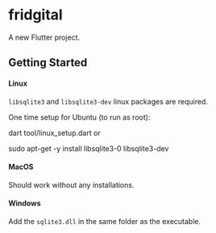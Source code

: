 # fridgital

A new Flutter project.

## Getting Started


#### Linux

`libsqlite3` and `libsqlite3-dev` linux packages are required.

One time setup for Ubuntu (to run as root):

dart tool/linux_setup.dart
or

sudo apt-get -y install libsqlite3-0 libsqlite3-dev


#### MacOS

Should work without any installations.

#### Windows

Add the `sqlite3.dll` in the same folder as the executable.